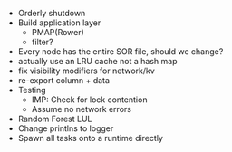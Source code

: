 - Orderly shutdown
- Build application layer
  - PMAP(Rower)
  - filter?
- Every node has the entire SOR file, should we change?
- actually use an LRU cache not a hash map
- fix visibility modifiers for network/kv
- re-export column + data
- Testing
    - IMP: Check for lock contention
    - Assume no network errors
- Random Forest LUL
- Change printlns to logger
- Spawn all tasks onto a runtime directly
